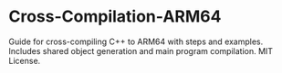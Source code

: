 # Cross-Compilation-ARM64
Guide for cross-compiling C++ to ARM64 with steps and examples. Includes shared object generation and main program compilation. MIT License.
